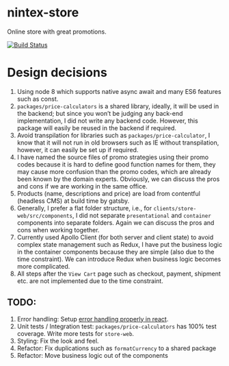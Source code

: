 # nintex-store

Online store with great promotions.

[![Build Status][1]][2]

# Design decisions

1. Using node 8 which supports native async await and many ES6 features such as const.
2. `packages/price-calculators` is a shared library, ideally, it will be used in the backend; but since you won’t be judging any back-end implementation, I did not write any backend code. However, this package will easily be reused in the backend if required.
3. Avoid transpilation for libraries such as `packages/price-calculator`, I know that it will not run in old browsers such as IE without transpilation, however, it can easily be set up if required.
4. I have named the source files of promo strategies using their promo codes because it is hard to define good function names for them, they may cause more confusion than the promo codes, which are already been known by the domain experts. Obviously, we can discuss the pros and cons if we are working in the same office.
5. Products (name, descriptions and price) are load from contentful (headless CMS) at build time by gatsby.
6. Generally, I prefer a flat folder structure, i.e., for `clients/store-web/src/components`, I did not separate `presentational` and `container` components into separate folders. Again we can discuss the pros and cons when working together.
7. Currently used Apollo Client (for both server and client state) to avoid complex state management such as Redux, I have put the business logic in the container components because they are simple (also due to the time constraint). We can introduce Redux when business logic becomes more complicated.
8. All steps after the `View Cart` page such as checkout, payment, shipment etc. are not implemented due to the time constraint.

## TODO:

1. Error handling: Setup [error handling properly in react](https://reactjs.org/blog/2017/07/26/error-handling-in-react-16.html).
2. Unit tests / Integration test: `packages/price-calculators` has 100% test coverage. Write more tests for `store-web`.
3. Styling: Fix the look and feel.
4. Refactor: Fix duplications such as `formatCurrency` to a shared package
5. Refactor: Move business logic out of the components

[1]: https://travis-ci.com/engineforce/nintex-store.svg?branch=master
[2]: https://travis-ci.com/engineforce/nintex-store
